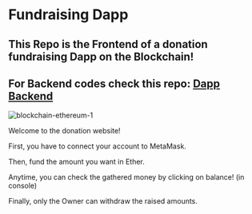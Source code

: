 # Fundraising Dapp
## This Repo is the Frontend of a donation fundraising Dapp on the Blockchain!
## For Backend codes check this repo: [Dapp Backend](https://github.com/hamednasr/ethers.js/tree/main/hardhat_fund_me) 

![blockchain-ethereum-1](https://user-images.githubusercontent.com/76178686/180966424-6f53f68f-0ba0-455b-abd6-cc219aa581c8.jpg)

Welcome to the donation website!

First, you have to connect your account to MetaMask.

Then, fund the amount you want in Ether.

Anytime, you can check the gathered money by clicking on balance! (in console)

Finally, only the Owner can withdraw the raised amounts.
